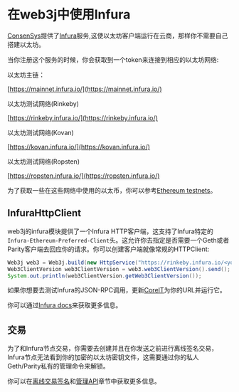 # 在web3j中使用Infura

[ConsenSys](https://consensys.net/)提供了[Infura](https://infura.io/)服务,这使以太坊客户端运行在云商，那样你不需要自己搭建以太坊。

当你注册这个服务的时候，你会获取到一个token来连接到相应的以太坊网络:

以太坊主链：

[https://mainnet.infura.io/](https://mainnet.infura.io/)

以太坊测试网络\(Rinkeby\)

[https://rinkeby.infura.io/](https://rinkeby.infura.io/)

以太坊测试网络\(Kovan\)

[https://kovan.infura.io/](https://kovan.infura.io/)

以太坊测试网络\(Ropsten\)

[https://ropsten.infura.io/](https://ropsten.infura.io/)

为了获取一些在这些网络中使用的以太币，你可以参考[Ethereum testnets](https://docs.web3j.io/transactions.html#ethereum-testnets)。

## InfuraHttpClient

web3j的infura模块提供了一个Infura HTTP客户端，这支持了Infura特定的`Infura-Ethereum-Preferred-Client`头。这允许你去指定是否需要一个Geth或者Parity客户端去回应你的请求。你可以创建客户端就像常规的HTTPClient:

```java
Web3j web3 = Web3j.build(new HttpService("https://rinkeby.infura.io/<your-token>"));
Web3ClientVersion web3ClientVersion = web3.web3ClientVersion().send();
System.out.println(web3ClientVersion.getWeb3ClientVersion());
```

如果你想要去测试Infura的JSON-RPC调用，更新[CoreIT](https://github.com/web3j/web3j/blob/master/integration-tests/src/test/java/org/web3j/protocol/core/CoreIT.java)为你的URL并运行它。

你可以通过[Infura docs](https://github.com/INFURA/infura/blob/master/docs/source/index.html.md#choosing-a-client-to-handle-your-request)来获取更多信息。

## 交易

为了和Infura节点交易，你需要去创建并且在你发送之前进行离线签名交易，Infura节点无法看到你的加密的以太坊密钥文件，这需要通过你的私人Geth/Parity私有的管理命令来解锁。

你可以在[离线交易签名](https://docs.web3j.io/transactions.html#offline-signing)和[管理API](https://docs.web3j.io/transactions.html#offline-signing)章节中获取更多信息。

